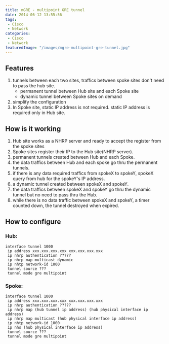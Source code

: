 ```yaml
---
title: mGRE - multipoint GRE tunnel
date: 2014-06-12 13:55:56
tags:
 - Cisco
 - Network
categories:
 - Cisco
 - Network
featuredImage: "/images/mgre-multipoint-gre-tunnel.jpg"
---
```


## Features

1. tunnels between each two sites, traffics between spoke sites don't need to pass the hub site.
    * permanent tunnel between Hub site and each Spoke site
    * dynamic tunnel between Spoke sites on demand
2. simplify the configuration
3. In Spoke site, static IP address is not required. static IP address is required only in Hub site.

## How is it working

1. Hub site works as a NHRP server and ready to accept the register from the spoke sites
2. Spoke sites register their IP to the Hub site(NHRP server).
3. permanent tunnels created between Hub and each Spoke.
4. the data traffics between Hub and each spoke go thru the permanent tunnels.
5. if there is any data required traffics from spokeX to spokeY, spokeX query from hub for the spokeY's IP address.
6. a dynamic tunnel created between spokeX and spokeY.
7. the data traffics between spokeX and spokeY go thru the dynamic tunnel but no need to pass thru the Hub.
8. while there is no data traffic between spokeX and spokeY, a timer counted down, the tunnel destroyed when expired.

## How to configure

### Hub:

```
interface tunnel 1000
 ip address xxx.xxx.xxx.xxx xxx.xxx.xxx.xxx
 ip nhrp authentication ?????
 ip nhrp map multicast dynamic
 ip nhtp network-id 1000
 tunnel source ???
 tunnel mode gre multipoint
```

### Spoke:

```
interface tunnel 1000
 ip address xxx.xxx.xxx.xxx xxx.xxx.xxx.xxx
 ip nhrp authentication ?????
 ip nhrp map (hub tunnel ip address) (hub physical interface ip address)
 ip nhrp map multicast (hub physical interface ip address)
 ip nhtp network-id 1000
 ip nhs (hub physical interface ip address)
 tunnel source ???
 tunnel mode gre multipoint
```
